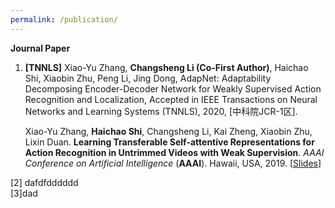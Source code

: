 ```yaml
---
permalink: /publication/
---
```

**Journal Paper**

1. **[TNNLS]** Xiao-Yu Zhang, **Changsheng Li (Co-First Author)**, Haichao Shi, Xiaobin Zhu, Peng Li, Jing Dong, AdapNet: Adaptability Decomposing Encoder-Decoder Network for Weakly Supervised Action Recognition and Localization, Accepted in IEEE Transactions on Neural Networks and Learning Systems (TNNLS), 2020, [中科院JCR-1区].

     <tr>
        <td width="930" align="left" valign="right">
          Xiao-Yu Zhang, <b>Haichao Shi</b>, Changsheng Li, Kai Zheng, Xiaobin Zhu, Lixin Duan. <b>Learning Transferable Self-attentive Representations for Action Recognition in Untrimmed Videos with Weak Supervision</b>.
          <i>AAAI Conference on Artificial Intelligence </i> (<b>AAAI</b>). Hawaii, USA, 2019.  [<a href="https://hcshi.github.io/AAAI4029.pdf">Slides</a>] 
        </td>
      </tr>

[2] dafdfdddddd <br>
[3]dad
